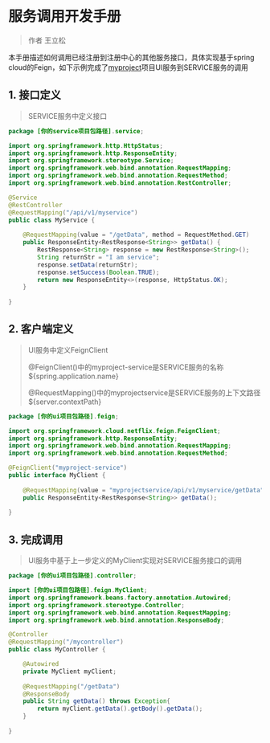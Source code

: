 # 服务调用开发手册

> 作者 王立松

本手册描述如何调用已经注册到注册中心的其他服务接口，具体实现基于spring cloud的Feign，如下示例完成了[myproject](YourFirstProject.md)项目UI服务到SERVICE服务的调用

## 1. 接口定义

> SERVICE服务中定义接口

```java
package [你的service项目包路径].service;

import org.springframework.http.HttpStatus;
import org.springframework.http.ResponseEntity;
import org.springframework.stereotype.Service;
import org.springframework.web.bind.annotation.RequestMapping;
import org.springframework.web.bind.annotation.RequestMethod;
import org.springframework.web.bind.annotation.RestController;

@Service
@RestController
@RequestMapping("/api/v1/myservice")
public class MyService {
	
	@RequestMapping(value = "/getData", method = RequestMethod.GET)
    public ResponseEntity<RestResponse<String>> getData() {
        RestResponse<String> response = new RestResponse<String>();
        String returnStr = "I am service";
        response.setData(returnStr);
        response.setSuccess(Boolean.TRUE);
        return new ResponseEntity<>(response, HttpStatus.OK);
    }
	
}
```



## 2. 客户端定义

> UI服务中定义FeignClient
>
> @FeignClient()中的myproject-service是SERVICE服务的名称 ${spring.application.name}
>
> @RequestMapping()中的myprojectservice是SERVICE服务的上下文路径 ${server.contextPath}

```java
package [你的ui项目包路径].feign;

import org.springframework.cloud.netflix.feign.FeignClient;
import org.springframework.http.ResponseEntity;
import org.springframework.web.bind.annotation.RequestMapping;
import org.springframework.web.bind.annotation.RequestMethod;

@FeignClient("myproject-service")
public interface MyClient {
	
    @RequestMapping(value = "myprojectservice/api/v1/myservice/getData", method = RequestMethod.GET)
    public ResponseEntity<RestResponse<String>> getData();
	
}
```



## 3. 完成调用

> UI服务中基于上一步定义的MyClient实现对SERVICE服务接口的调用

```java
package [你的ui项目包路径].controller;

import [你的ui项目包路径].feign.MyClient;
import org.springframework.beans.factory.annotation.Autowired;
import org.springframework.stereotype.Controller;
import org.springframework.web.bind.annotation.RequestMapping;
import org.springframework.web.bind.annotation.ResponseBody;

@Controller
@RequestMapping("/mycontroller")
public class MyController {

	@Autowired
	private MyClient myClient;
	
	@RequestMapping("/getData")
	@ResponseBody
	public String getData() throws Exception{
		return myClient.getData().getBody().getData();
	}
	
}
```
